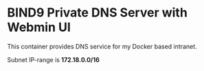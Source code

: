 # BIND9 Private DNS Server with Webmin UI

This container provides DNS service for my Docker based intranet.

Subnet IP-range is **172.18.0.0/16**